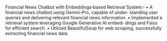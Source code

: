 Financial News Chatbot with Embeddings‐based Retrieval System:‐
• A financial news chatbot using Gemini‐Pro, capable of under‐
standing user queries and delivering relevant financial news information.
• Implemented a retrieval system leveraging Google Generative AI embed‐
dings and Faiss for efficient search.
• Utilized BeautifulSoup for web scraping, successfully extracting financial
news data.
